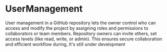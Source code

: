 # UserManagement
User management in a GitHub repository lets the owner control who can access and modify the project by assigning roles and permissions to collaborators or team members. Repository owners can invite others, set access levels (like read, write, or admin). This ensures secure collaboration and efficient workflow during, It's still under development
